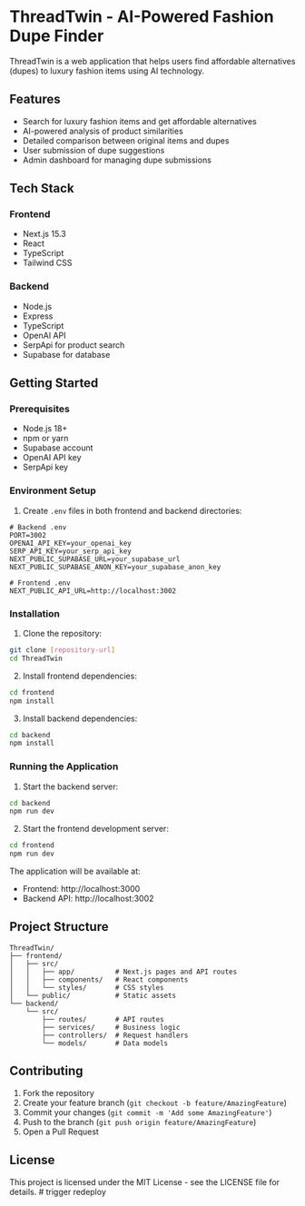 # ThreadTwin - AI-Powered Fashion Dupe Finder

ThreadTwin is a web application that helps users find affordable alternatives (dupes) to luxury fashion items using AI technology.

## Features

- Search for luxury fashion items and get affordable alternatives
- AI-powered analysis of product similarities
- Detailed comparison between original items and dupes
- User submission of dupe suggestions
- Admin dashboard for managing dupe submissions

## Tech Stack

### Frontend
- Next.js 15.3
- React
- TypeScript
- Tailwind CSS

### Backend
- Node.js
- Express
- TypeScript
- OpenAI API
- SerpApi for product search
- Supabase for database

## Getting Started

### Prerequisites
- Node.js 18+
- npm or yarn
- Supabase account
- OpenAI API key
- SerpApi key

### Environment Setup

1. Create `.env` files in both frontend and backend directories:

```env
# Backend .env
PORT=3002
OPENAI_API_KEY=your_openai_key
SERP_API_KEY=your_serp_api_key
NEXT_PUBLIC_SUPABASE_URL=your_supabase_url
NEXT_PUBLIC_SUPABASE_ANON_KEY=your_supabase_anon_key

# Frontend .env
NEXT_PUBLIC_API_URL=http://localhost:3002
```

### Installation

1. Clone the repository:
```bash
git clone [repository-url]
cd ThreadTwin
```

2. Install frontend dependencies:
```bash
cd frontend
npm install
```

3. Install backend dependencies:
```bash
cd backend
npm install
```

### Running the Application

1. Start the backend server:
```bash
cd backend
npm run dev
```

2. Start the frontend development server:
```bash
cd frontend
npm run dev
```

The application will be available at:
- Frontend: http://localhost:3000
- Backend API: http://localhost:3002

## Project Structure

```
ThreadTwin/
├── frontend/
│   ├── src/
│   │   ├── app/          # Next.js pages and API routes
│   │   ├── components/   # React components
│   │   └── styles/       # CSS styles
│   └── public/           # Static assets
└── backend/
    └── src/
        ├── routes/       # API routes
        ├── services/     # Business logic
        ├── controllers/  # Request handlers
        └── models/       # Data models
```

## Contributing

1. Fork the repository
2. Create your feature branch (`git checkout -b feature/AmazingFeature`)
3. Commit your changes (`git commit -m 'Add some AmazingFeature'`)
4. Push to the branch (`git push origin feature/AmazingFeature`)
5. Open a Pull Request

## License

This project is licensed under the MIT License - see the LICENSE file for details. # trigger redeploy
